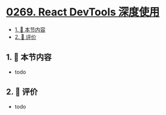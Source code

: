 # [0269. React DevTools 深度使用](https://github.com/tnotesjs/TNotes.react/tree/main/notes/0269.%20React%20DevTools%20%E6%B7%B1%E5%BA%A6%E4%BD%BF%E7%94%A8)

<!-- region:toc -->

- [1. 🎯 本节内容](#1--本节内容)
- [2. 🫧 评价](#2--评价)

<!-- endregion:toc -->

## 1. 🎯 本节内容

- todo

## 2. 🫧 评价

- todo
